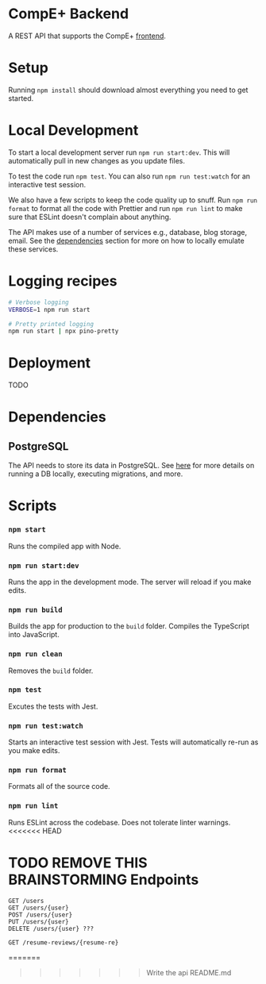 # CompE+ Backend

A REST API that supports the CompE+ [frontend](../www/README.md).

# Setup

Running `npm install` should download almost everything you need to get started.

# Local Development

To start a local development server run `npm run start:dev`. This will automatically pull in new changes as you update files.

To test the code run `npm test`. You can also run `npm run test:watch` for an interactive test session.

We also have a few scripts to keep the code quality up to snuff. Run `npm run format` to format all the code with Prettier and run `npm run lint` to make sure that ESLint doesn't complain about anything.

The API makes use of a number of services e.g., database, blog storage, email. See the [dependencies](#Dependencies) section for more on how to locally emulate these services.

# Logging recipes

```bash
# Verbose logging
VERBOSE=1 npm run start

# Pretty printed logging
npm run start | npx pino-pretty
```

# Deployment

TODO

# Dependencies

## PostgreSQL

The API needs to store its data in PostgreSQL. See [here](./db/README.md) for more details on running a DB locally, executing migrations, and more.

# Scripts

### `npm start`

Runs the compiled app with Node.

### `npm run start:dev`

Runs the app in the development mode. The server will reload if you make edits.

### `npm run build`

Builds the app for production to the `build` folder. Compiles the TypeScript into JavaScript.

### `npm run clean`

Removes the `build` folder.

### `npm test`

Excutes the tests with Jest.

### `npm run test:watch`

Starts an interactive test session with Jest. Tests will automatically re-run as you make edits.

### `npm run format`

Formats all of the source code.

### `npm run lint`

Runs ESLint across the codebase. Does not tolerate linter warnings.
<<<<<<< HEAD

# TODO REMOVE THIS BRAINSTORMING Endpoints

```
GET /users
GET /users/{user}
POST /users/{user}
PUT /users/{user}
DELETE /users/{user} ???

GET /resume-reviews/{resume-re}

```

=======

> > > > > > > Write the api README.md
